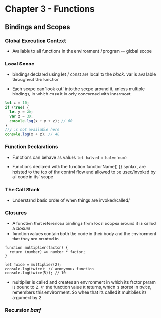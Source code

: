 # Chapter 3 - Functions

## Bindings and Scopes

### Global Execution Context

- Available to all functions in the environment / program -- global scope

### Local Scope

- bindings declared using let / const are local to the _block_. var is available throughout the function

- Each scope can 'look out' into the scope around it, unless multiple bindings, in which case it is only concerned with innermost.

```javascript
let x = 10;
if (true) {
  let y = 20;
  var z = 30;
  console.log(x + y + z); // 60
}
//y is not available here
console.log(x + z); // 40
```

### Function Declarations

- Functions can behave as values
  `let halved = halve(num)`

- Functions declared with the function functionName() {} syntax, are hoisted to the top of the control flow and allowed to be used/invoked by all code in its' scope

### The Call Stack

- Understand basic order of when things are invoked/called/

### Closures

- A function that references bindings from local scopes around it is called a _closure_
- function values contain both the code in their body and the environment that they are created in.

```
function multiplier(factor) {
  return (number) => number * factor;
}

let twice = multiplier(2);
console.log(twice); // anonymous function
console.log(twice(5)); // 10
```

- multiplier is called and creates an environment in which its factor param is bound to 2. \n
  the function value it returns, which is stored in _twice_, remembers this environment. So when that its called it multiplies its argument by 2

### Recursion _barf_
